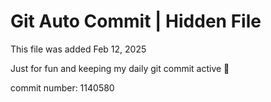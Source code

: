 # Git Auto Commit | Hidden File

This file was added Feb 12, 2025

Just for fun and keeping my daily git commit active 🤪

commit number: 1140580
